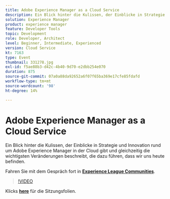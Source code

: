 ```yaml
---
title: Adobe Experience Manager as a Cloud Service
description: Ein Blick hinter die Kulissen, der Einblicke in Strategie und Innovation rund um Adobe Experience Manager in der Cloud gibt und gleichzeitig die wichtigsten Veränderungen beschreibt, die dazu führen, dass wir uns heute befinden. Diese Sitzung wurde im Rahmen des Adobe Developers Live Content-Ereignisses bereitgestellt.
solution: Experience Manager
product: experience manager
feature: Developer Tools
topic: Development
role: Developer, Architect
level: Beginner, Intermediate, Experienced
version: Cloud Service
kt: 7163
type: Event
thumbnail: 331278.jpg
exl-id: f5ae88b3-d42c-4b40-9d70-e2dbb254e070
duration: 875
source-git-commit: 07a0a88da92652a6f07f65ba369e17cfe85fdafd
workflow-type: tm+mt
source-wordcount: '98'
ht-degree: 14%

---
```


# Adobe Experience Manager as a Cloud Service

Ein Blick hinter die Kulissen, der Einblicke in Strategie und Innovation rund um Adobe Experience Manager in der Cloud gibt und gleichzeitig die wichtigsten Veränderungen beschreibt, die dazu führen, dass wir uns heute befinden.

Fahren Sie mit dem Gespräch fort in **[Experience League Communities](https://adobe.ly/36Yd3v6)**.

>[!VIDEO](https://video.tv.adobe.com/v/331278/?quality=12&learn=on&hidetitle=true)

Klicks **[here](/help/adobe-developers-live/assets/experience-manager-as-cloud-service.pdf)** für die Sitzungsfolien.
